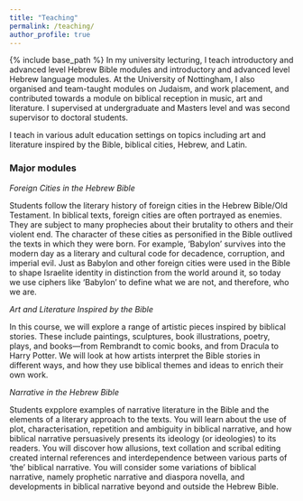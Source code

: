 ```yaml
---
title: "Teaching"
permalink: /teaching/
author_profile: true
---
```

{% include base_path %}
In my university lecturing, I teach introductory and advanced level Hebrew Bible modules and introductory and advanced level Hebrew language modules. At the University of Nottingham, I also organised and team-taught modules on Judaism, and work placement, and contributed towards a module on biblical reception in music, art and literature. I supervised at undergraduate and Masters level and was second supervisor to doctoral students.

I teach in various adult education settings on topics including art and literature inspired by the Bible, biblical cities, Hebrew, and Latin.


### Major modules

*Foreign Cities in the Hebrew Bible*

Students follow the literary history of foreign cities in the Hebrew Bible/Old Testament. In biblical texts, foreign cities are often portrayed as enemies. They are subject to many prophecies about their brutality to others and their violent end. The character of these cities as personified in the Bible outlived the texts in which they were born. For example, ‘Babylon’ survives into the modern day as a literary and cultural code for decadence, corruption, and imperial evil. Just as Babylon and other foreign cities were used in the Bible to shape Israelite identity in distinction from the world around it, so today we use ciphers like ‘Babylon’ to define what we are not, and therefore, who we are.

*Art and Literature Inspired by the Bible*

In this course, we will explore a range of artistic pieces inspired by biblical stories. These include paintings, sculptures, book illustrations, poetry, plays, and books—from Rembrandt to comic books, and from Dracula to Harry Potter. We will look at how artists interpret the Bible stories in different ways, and how they use biblical themes and ideas to enrich their own work. 

*Narrative in the Hebrew Bible*

Students expplore examples of narrative literature in the Bible and the elements of a literary approach to the texts. You will learn about the use of plot, characterisation, repetition and ambiguity in biblical narrative, and how biblical narrative persuasively presents its ideology (or ideologies) to its readers. You will discover how allusions, text collation and scribal editing created internal references and interdependence between various parts of ‘the’ biblical narrative. You will consider some variations of biblical narrative, namely prophetic narrative and diaspora novella, and developments in biblical narrative beyond and outside the Hebrew Bible.
